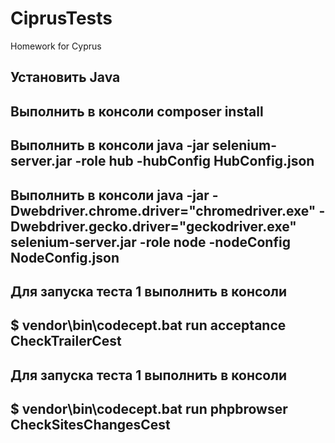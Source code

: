 # CiprusTests
Homework for Cyprus 
## Установить Java

## Выполнить в консоли composer install

## Выполнить в консоли java -jar selenium-server.jar -role hub -hubConfig HubConfig.json

## Выполнить в консоли java -jar -Dwebdriver.chrome.driver="chromedriver.exe" -Dwebdriver.gecko.driver="geckodriver.exe" selenium-server.jar -role node -nodeConfig NodeConfig.json

## Для запуска теста 1 выполнить в консоли
## $ vendor\bin\codecept.bat run acceptance CheckTrailerCest

## Для запуска теста 1 выполнить в консоли
## $ vendor\bin\codecept.bat run phpbrowser CheckSitesChangesCest